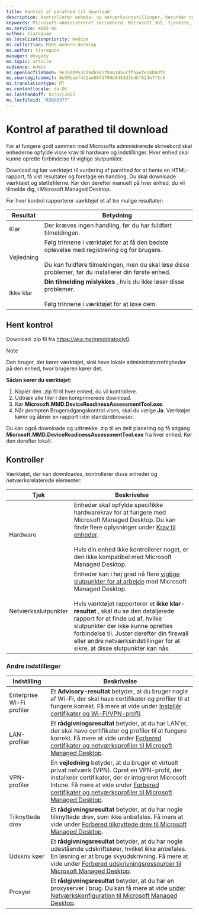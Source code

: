 ```yaml
---
title: Kontrol af parathed til download
description: Kontrollerer enheds- og netværksindstillinger, herunder nødvendige slutpunkter
keywords: Microsoft-administreret skrivebord, Microsoft 365, tjeneste, dokumentation
ms.service: m365-md
author: tiaraquan
ms.localizationpriority: medium
ms.collection: M365-modern-desktop
ms.author: tiaraquan
manager: dougeby
ms.topic: article
audience: Admin
ms.openlocfilehash: 9e3ad0953cdbd6561f9a0145ccff5aefe24b8dfb
ms.sourcegitcommit: 6e90baef421ae06fd790b0453d3bdbf624b7f9c0
ms.translationtype: MT
ms.contentlocale: da-DK
ms.lasthandoff: 02/12/2022
ms.locfileid: "63602977"
---
```

# <a name="downloadable-readiness-assessment-checker"></a>Kontrol af parathed til download

For at fungere godt sammen med Microsofts administrerede skrivebord skal enhederne opfylde visse krav til hardware og indstillinger. Hver enhed skal kunne oprette forbindelse til vigtige slutpunkter.

Download og kør værktøjet til vurdering af parathed for at hente en HTML-rapport, få vist resultater og foretage en handling. Du skal downloade værktøjet og støttefilerne. Kør den derefter manuelt på hver enhed, du vil tilmelde dig, i Microsoft Managed Desktop.

For hver kontrol rapporterer værktøjet et af tre mulige resultater:

| Resultat | Betydning |
| ----- | ----- |
| Klar | Der kræves ingen handling, før du har fuldført tilmeldingen. |
| Vejledning | Følg trinnene i værktøjet for at få den bedste oplevelse med registrering og for brugere. <br><br> Du *kan* fuldføre tilmeldingen, men du skal løse disse problemer, før du installerer din første enhed. |
| Ikke klar | **Din tilmelding mislykkes** , hvis du ikke løser disse problemer. <br><br> Følg trinnene i værktøjet for at løse dem. |

## <a name="obtain-the-checker"></a>Hent kontrol

Download .zip fil fra https://aka.ms/mmddratoolv0.

> [!NOTE]
> Den bruger, der kører værktøjet, skal have lokale administratorrettigheder på den enhed, hvor brugeren kører det.

**Sådan kører du værktøjet:**

1. Kopiér den .zip fil til hver enhed, du vil kontrollere.
2. Udtræk alle filer i den komprimerede download.
3. Kør **Microsoft.MMD.DeviceReadinessAssessmentTool.exe**.
4. Når prompten Brugeradgangskontrol vises, skal du vælge **Ja**. Værktøjet kører og åbner en rapport i din standardbrowser.

Du kan også downloade og udtrække .zip til en delt placering og få adgang **Microsoft.MMD.DeviceReadinessAssessmentTool.exe** fra hver enhed. Kør den derefter lokalt.

## <a name="checks"></a>Kontroller

Værktøjet, der kan downloades, kontrollerer disse enheder og netværksrelaterede elementer:

| Tjek | Beskrivelse |
| ----- | ----- |
| Hardware | Enheder skal opfylde specifikke hardwarekrav for at fungere med Microsoft Managed Desktop. Du kan finde flere oplysninger under [Krav til enheder](../service-description/device-list.md). <br><br> Hvis din enhed ikke kontrollerer noget, er den ikke kompatibel med Microsoft Managed Desktop. |
| Netværksslutpunkter | Enheder kan i høj grad nå flere [vigtige slutpunkter for at arbejde](network.md) med Microsoft Managed Desktop. <br><br> Hvis værktøjet rapporterer et **ikke klar-resultat** , skal du se den detaljerede rapport for at finde ud af, hvilke slutpunkter der ikke kunne oprettes forbindelse til. Juster derefter din firewall eller andre netværksindstillinger for at sikre, at disse slutpunkter kan nås. |

### <a name="other-settings"></a>Andre indstillinger

| Indstilling | Beskrivelse |
| ----- | ----- |
| Enterprise Wi-Fi profiler | Et **Advisory-resultat** betyder, at du bruger nogle af Wi-Fi, der skal have certifikater og profiler til at fungere korrekt. Få mere at vide under [Installér certifikater og Wi-Fi/VPN-profil](certs-wifi-lan.md#deploy-certificates-and-wi-fivpn-profile). |
| LAN-profiler | Et **rådgivningsresultat** betyder, at du har LAN'er, der skal have certifikater og profiler til at fungere korrekt. Få mere at vide under [Forbered certifikater og netværksprofiler til Microsoft Managed Desktop](certs-wifi-lan.md). |
| VPN-profiler | En **vejledning** betyder, at du bruger et virtuelt privat netværk (VPN). Opret en VPN-profil, der installerer certifikater, der er integreret Microsoft Intune. Få mere at vide under [Forbered certifikater og netværksprofiler til Microsoft Managed Desktop](certs-wifi-lan.md). |
| Tilknyttede drev | Et **rådgivningsresultat** betyder, at du har nogle tilknyttede drev, som ikke anbefales. Få mere at vide under [Forbered tilknyttede drev til Microsoft Managed Desktop](mapped-drives.md). |
| Udskriv køer | Et **rådgivningsresultat** betyder, at du har nogle udestående udskriftskøer, hvilket ikke anbefales. En løsning er at bruge skyudskrivning. Få mere at vide under [Forbered udskrivningsressourcer til Microsoft Managed Desktop](printing.md). |
| Proxyer | Et **rådgivningsresultat** betyder, at du har en proxyserver i brug. Du kan få mere at vide [under Netværkskonfiguration til Microsoft Managed Desktop](network.md). |
